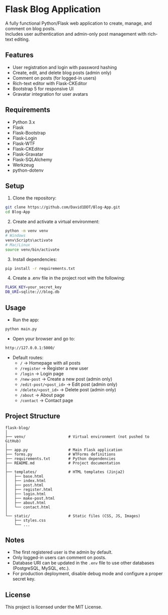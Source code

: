 

# Flask Blog Application

A fully functional Python/Flask web application to create, manage, and comment on blog posts.  
Includes user authentication and admin-only post management with rich-text editing.

## Features
- User registration and login with password hashing
- Create, edit, and delete blog posts (admin only)
- Comment on posts (for logged-in users)
- Rich-text editor with Flask-CKEditor
- Bootstrap 5 for responsive UI
- Gravatar integration for user avatars

## Requirements
- Python 3.x
- Flask
- Flask-Bootstrap
- Flask-Login
- Flask-WTF
- Flask-CKEditor
- Flask-Gravatar
- Flask-SQLAlchemy
- Werkzeug
- python-dotenv

## Setup

1. Clone the repository:
```bash
git clone https://github.com/David1DDT/Blog-App.git
cd Blog-App
```

2. Create and activate a virtual environment:
```bash
python -m venv venv
# Windows
venv\Scripts\activate
# Mac/Linux
source venv/bin/activate
```

3. Install dependencies:
```bash
pip install -r requirements.txt
```

4. Create a .env file in the project root with the following:
```bash
FLASK_KEY=your_secret_key
DB_URI=sqlite:///blog.db
```
## Usage

- Run the app:

```bash
python main.py
```

- Open your browser and go to:

```bash
http://127.0.0.1:5000/
```

- Default routes:
  - `/` → Homepage with all posts
  - `/register` → Register a new user
  - `/login` → Login page
  - `/new-post` → Create a new post (admin only)
  - `/edit-post/<post_id>` → Edit post (admin only)
  - `/delete/<post_id>` → Delete post (admin only)
  - `/about` → About page
  - `/contact` → Contact page

## Project Structure
```plaintext
flask-blog/
│
├── venv/                   # Virtual environment (not pushed to GitHub)
│
├── app.py                  # Main Flask application
├── forms.py                # WTForms definitions
├── requirements.txt        # Python dependencies
├── README.md               # Project documentation
│
├── templates/              # HTML templates (Jinja2)
│   ├── base.html
│   ├── index.html
│   ├── post.html
│   ├── register.html
│   ├── login.html
│   ├── make-post.html
│   ├── about.html
│   └── contact.html
│
└── static/                 # Static files (CSS, JS, Images)
    ├── styles.css
    └── ...
```
## Notes

- The first registered user is the admin by default.
- Only logged-in users can comment on posts.
- Database URI can be updated in the `.env` file to use other databases (PostgreSQL, MySQL, etc.).
- For production deployment, disable debug mode and configure a proper secret key.

## License

This project is licensed under the MIT License.


